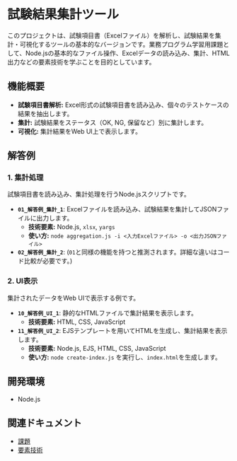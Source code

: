 # 試験結果集計ツール

このプロジェクトは、試験項目書（Excelファイル）を解析し、試験結果を集計・可視化するツールの基本的なバージョンです。業務プログラム学習用課題として、Node.jsの基本的なファイル操作、Excelデータの読み込み、集計、HTML出力などの要素技術を学ぶことを目的としています。

## 機能概要

-   **試験項目書解析:** Excel形式の試験項目書を読み込み、個々のテストケースの結果を抽出します。
-   **集計:** 試験結果をステータス（OK, NG, 保留など）別に集計します。
-   **可視化:** 集計結果をWeb UI上で表示します。

## 解答例

### 1. 集計処理

試験項目書を読み込み、集計処理を行うNode.jsスクリプトです。

-   **`01_解答例_集計_1`**: Excelファイルを読み込み、試験結果を集計してJSONファイルに出力します。
    -   **技術要素:** Node.js, `xlsx`, `yargs`
    -   **使い方:** `node aggregation.js -i <入力Excelファイル> -o <出力JSONファイル>`
-   **`02_解答例_集計_2`**: (`01`と同様の機能を持つと推測されます。詳細な違いはコード比較が必要です。)

### 2. UI表示

集計されたデータをWeb UIで表示する例です。

-   **`10_解答例_UI_1`**: 静的なHTMLファイルで集計結果を表示します。
    -   **技術要素:** HTML, CSS, JavaScript
-   **`11_解答例_UI_2`**: EJSテンプレートを用いてHTMLを生成し、集計結果を表示します。
    -   **技術要素:** Node.js, EJS, HTML, CSS, JavaScript
    -   **使い方:** `node create-index.js` を実行し、`index.html`を生成します。

## 開発環境

-   Node.js

## 関連ドキュメント

-   [課題](./00_docs/%E5%95%8F%E9%A1%8C%E9%9B%86.md)
-   [要素技術](./10_src/00_%E8%A6%81%E7%B4%A0%E6%8A%80%E8%A1%93/README.md)

